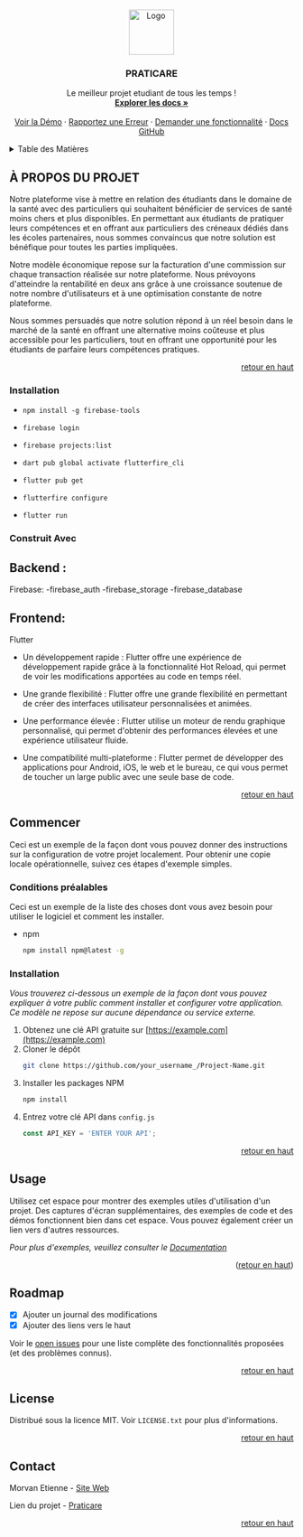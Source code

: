 
<a name="readme-top"></a>
<!-- PROJECT SHIELDS -->
<!--
*** I'm using markdown "reference style" links for readability.
*** Reference links are enclosed in brackets [ ] instead of parentheses ( ).
*** See the bottom of this document for the declaration of the reference variables
*** for contributors-url, forks-url, etc. This is an optional, concise syntax you may use.
*** https://www.markdownguide.org/basic-syntax/#reference-style-links
-->

<!-- PROJECT LOGO -->
<br />
<div align="center">
  <a href="https://github.com/xraiizen/praticare">
    <img src="https://play-lh.googleusercontent.com/y67nalKzxRc3kvo-ZvxxoD1ZT5h91vNIKZyGNIwGVx9QNdam9uPT2Q2Jdjt5Ojv0EQ" alt="Logo" width="80" height="80">
  </a>

  <h3 align="center">PRATICARE</h3>

  <p align="center">
    Le meilleur projet etudiant de tous les temps !
    <br />
    <a href="https://github.com/xraiizen/praticare"><strong>Explorer les docs »</strong></a>
    <br />
    <br />
    <a href="https://github.com/xraiizen/praticare">Voir la Démo</a>
    ·
    <a href="https://github.com/xraiizen/praticare/issues">Rapportez une Erreur</a>
    ·
    <a href="https://github.com/xraiizen/praticare/issues">Demander une fonctionnalité</a>
    ·
    <a href="https://docs.github.com/fr/issues">Docs GitHub</a>
  </p>
</div>



<!-- TABLE DES MATIÈRES -->
<details>
  <summary>Table des Matières</summary>
  <ol>
    <li>
      <a href="#about-the-project">À propos du Projet</a>
      <ul>
        <li><a href="#built-with">Construit Avec</a></li>
      </ul>
    </li>
    <li>
      <a href="#getting-started">Commencer</a>
      <ul>
        <li><a href="#prerequisites">Conditions préalables</a></li>
        <li><a href="#installation">Installation</a></li>
      </ul>
    </li>
    <li><a href="#usage">Usage</a></li>
    <li><a href="#roadmap">Roadmap</a></li>
    <li><a href="#license">License</a></li>
    <li><a href="#contact">Contact</a></li>
  </ol>
</details>



<!-- À PROPOS DU PROJET -->
## À PROPOS DU PROJET

Notre plateforme vise à mettre en relation des étudiants dans le domaine de la santé avec des particuliers qui souhaitent bénéficier de services de santé moins chers et plus disponibles. En permettant aux étudiants de pratiquer leurs compétences et en offrant aux particuliers des créneaux dédiés dans les écoles partenaires, nous sommes convaincus que notre solution est bénéfique pour toutes les parties impliquées.

Notre modèle économique repose sur la facturation d'une commission sur chaque transaction réalisée sur notre plateforme. Nous prévoyons d'atteindre la rentabilité en deux ans grâce à une croissance soutenue de notre nombre d'utilisateurs et à une optimisation constante de notre plateforme.

Nous sommes persuadés que notre solution répond à un réel besoin dans le marché de la santé en offrant une alternative moins coûteuse et plus accessible pour les particuliers, tout en offrant une opportunité pour les étudiants de parfaire leurs compétences pratiques. 

<p align="right"><a href="#readme-top">retour en haut</a></p>

### Installation

 - ``` npm install -g firebase-tools ```     

 - ``` firebase login ```     

 - ``` firebase projects:list ```       

 - ``` dart pub global activate flutterfire_cli ```      

 - ``` flutter pub get ```      

 - ``` flutterfire configure ```     

 - ``` flutter run  ```      



### Construit Avec

## Backend :

Firebase:
  -firebase_auth
  -firebase_storage
  -firebase_database

## Frontend:

Flutter
 - Un développement rapide : Flutter offre une expérience de développement rapide grâce à la fonctionnalité Hot Reload, qui permet de voir les modifications apportées au code en temps réel.

 - Une grande flexibilité : Flutter offre une grande flexibilité en permettant de créer des interfaces utilisateur personnalisées et animées.

 - Une performance élevée : Flutter utilise un moteur de rendu graphique personnalisé, qui permet d'obtenir des performances élevées et une expérience utilisateur fluide.

 - Une compatibilité multi-plateforme : Flutter permet de développer des applications pour Android, iOS, le web et le bureau, ce qui vous permet de toucher un large public avec une seule base de code.


<p align="right"><a href="#readme-top">retour en haut</a></p>



<!-- GETTING STARTED -->
## Commencer

Ceci est un exemple de la façon dont vous pouvez donner des instructions sur la configuration de votre projet localement.
Pour obtenir une copie locale opérationnelle, suivez ces étapes d'exemple simples.

### Conditions préalables

Ceci est un exemple de la liste des choses dont vous avez besoin pour utiliser le logiciel et comment les installer.
* npm
  ```sh
  npm install npm@latest -g
  ```

### Installation

_Vous trouverez ci-dessous un exemple de la façon dont vous pouvez expliquer à votre public comment installer et configurer votre application. Ce modèle ne repose sur aucune dépendance ou service externe._

1. Obtenez une clé API gratuite sur [https://example.com](https://example.com)
2. Cloner le dépôt
   ```sh
   git clone https://github.com/your_username_/Project-Name.git
   ```
3. Installer les packages NPM
   ```sh
   npm install
   ```
4. Entrez votre clé API dans `config.js`
   ```js
   const API_KEY = 'ENTER YOUR API';
   ```

<p align="right"><a href="#readme-top">retour en haut</a></p>



<!-- USAGE EXAMPLES -->
## Usage

Utilisez cet espace pour montrer des exemples utiles d'utilisation d'un projet. Des captures d'écran supplémentaires, des exemples de code et des démos fonctionnent bien dans cet espace. Vous pouvez également créer un lien vers d'autres ressources.

_Pour plus d'exemples, veuillez consulter le [Documentation](https://example.com)_

<p align="right">(<a href="#readme-top">retour en haut</a>)</p>



<!-- ROADMAP -->
## Roadmap

- [x] Ajouter un journal des modifications
- [x] Ajouter des liens vers le haut

Voir le [open issues](https://github.com/xraiizen/praticare/issues) pour une liste complète des fonctionnalités proposées (et des problèmes connus).

<p align="right"><a href="#readme-top">retour en haut</a></p>


<!-- LICENSE -->
## License

Distribué sous la licence MIT. Voir `LICENSE.txt` pour plus d'informations.

<p align="right"><a href="#readme-top">retour en haut</a></p>



<!-- CONTACT -->
## Contact

Morvan Etienne - [Site Web](https://etiennemorvan.com)

Lien du projet - [Praticare](https://github.com/xraiizen/praticare)

<p align="right"><a href="#readme-top">retour en haut</a></p>


